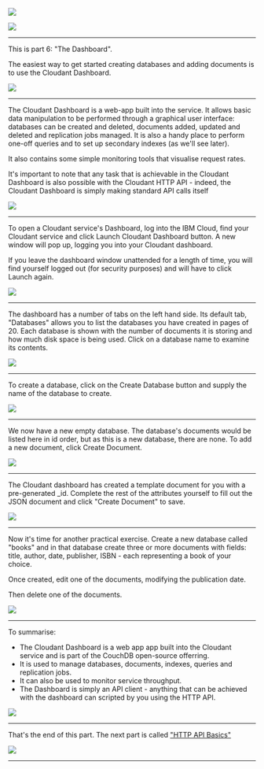 ![](slides/Slide0.png)



![](slides/Slide1.png)

---

This is part 6: "The Dashboard".

The easiest way to get started creating databases and adding documents is to use the Cloudant Dashboard.

![](slides/Slide38.png)

---

The Cloudant Dashboard is a web-app built into the service. It allows basic data manipulation to be performed through a graphical user interface: databases can be created and deleted, documents added, updated and deleted and replication jobs managed. It is also a handy place to perform one-off queries and to set up secondary indexes (as we'll see later).

It also contains some simple monitoring tools that visualise request rates.

It's important to note that any task that is achievable in the Cloudant Dashboard is also possible with the Cloudant HTTP API - indeed, the Cloudant Dashboard is simply making standard API calls itself 

![](slides/Slide39.png)

---

To open a Cloudant service's Dashboard, log into the IBM Cloud, find your Cloudant service and click Launch Cloudant Dashboard button. A new window will pop up, logging you into your Cloudant dashboard.

If you leave the dashboard window unattended for a length of time, you will find yourself logged out (for security purposes) and will have to click Launch again.

![](slides/Slide40.png)

---

The dashboard has a number of tabs on the left hand side. Its default tab, "Databases" allows you to list the databases you have created in pages of 20. Each database is shown with the number of documents it is storing and how much disk space is being used. Click on a database name to examine its contents.

![](slides/Slide41.png)

---

To create a database, click on the Create Database button and supply the name of the database to create.

![](slides/Slide42.png)

---

We now have a new empty database. The database's documents would be listed here in id order, but as this is a new database, there are none. To add a new document, click Create Document.

![](slides/Slide43.png)

---

The Cloudant dashboard has created a template document for you with a pre-generated _id. Complete the rest of the attributes yourself to fill out the JSON document and click "Create Document" to save.

![](slides/Slide44.png)

---

Now it's time for another practical exercise. Create a new database called "books" and in that database create three or more documents with fields: title, author, date, publisher, ISBN - each representing a book of your choice.

Once created, edit one of the documents, modifying the publication date.

Then delete one of the documents.

![](slides/Slide45.png)

---

To summarise:

- The Cloudant Dashboard is a web app app built into the Cloudant service and is part of the CouchDB open-source offerring.
- It is used to manage databases, documents, indexes, queries and replication jobs.
- It can also be used to monitor service throughput.
- The Dashboard is simply an API client - anything that can be achieved with the dashboard can scripted by you using the HTTP API.


![](slides/Slide46.png)

---

That's the end of this part. The next part is called ["HTTP API Basics"](./Part&#32;07&#32;-&#32;HTTP&#32;API&#32;Basics.md)
 
![](slides/Slide0.png)

---